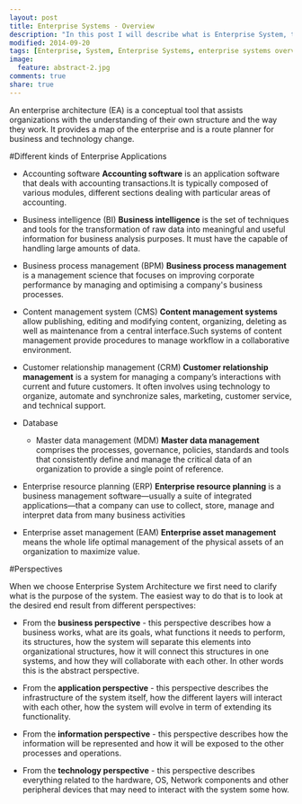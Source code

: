 ```yaml
---
layout: post
title: Enterprise Systems - Overview
description: "In this post I will describe what is Enterprise System, the kinds of Enterprise Systems and the different perspectives that we need to consider when designing an Enterprise System."
modified: 2014-09-20
tags: [Enterprise, System, Enterprise Systems, enterprise systems overview, enterprise overview, kinds of enterprise applications, perspective of enterprise applications]
image:
  feature: abstract-2.jpg
comments: true
share: true
---
```


An enterprise architecture (EA) is a conceptual tool that assists organizations with the understanding of their own structure and the way they work. It provides a map of the enterprise and is a route planner for business and technology change.

#Different kinds of Enterprise Applications

* Accounting software
	**Accounting software** is an application software that deals with accounting transactions.It is typically composed of various modules, different sections dealing with particular areas of accounting.
	
* Business intelligence (BI)
	**Business intelligence** is the set of techniques and tools for the transformation of raw data into meaningful and useful information for business analysis purposes. It must have the capable of handling large amounts of data.
	
* Business process management (BPM)
	**Business process management** is a management science that focuses on improving corporate performance by managing and optimising a company's business processes.
	
* Content management system (CMS)
	**Content management systems** allow publishing, editing and modifying content, organizing, deleting as well as maintenance from a central interface.Such systems of content management provide procedures to manage workflow in a collaborative environment.
	
* Customer relationship management (CRM)
	**Customer relationship management** is a system for managing a company’s interactions with current and future customers. It often involves using technology to organize, automate and synchronize sales, marketing, customer service, and technical support.
	
* Database
	* Master data management (MDM)
		**Master data management** comprises the processes, governance, policies, standards and tools that consistently define and manage the critical data of an organization to provide a single point of reference.
		
* Enterprise resource planning (ERP)
	**Enterprise resource planning** is a business management software—usually a suite of integrated applications—that a company can use to collect, store, manage and interpret data from many business activities
	
* Enterprise asset management (EAM)
	**Enterprise asset management** means the whole life optimal management of the physical assets of an organization to maximize value.

#Perspectives

When we choose Enterprise System Architecture we first need to clarify what is the purpose of the system. The easiest way to do that is to look at the desired end result from different perspectives:

* From the **business perspective** - this perspective describes how a business works, what are its goals, what functions it needs to perform, its structures, how the system will separate this elements into  organizational structures, how it will connect this structures in one systems, and how they will collaborate with each other. In other words this is the abstract perspective.

* From the **application perspective** - this perspective describes the infrastructure of the system itself, how the different layers will interact with each other, how the system will evolve in term of extending its functionality.

* From the **information perspective** - this perspective describes how the information will be represented and how it will be exposed to the other processes and operations.

* From the **technology perspective** - this perspective describes everything related to the hardware, OS, Network components and other peripheral devices that may need to interact with the system some how.